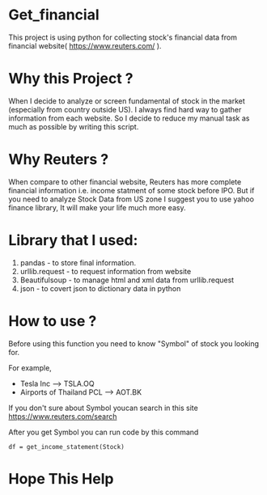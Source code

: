 # Get_financial
This project is using python for collecting stock's financial data from financial website( https://www.reuters.com/ ).

# Why this Project ?
When I decide to analyze or screen fundamental of stock in the market (especially from country outside US). I always find hard way to gather information from each website.
So I decide to reduce my manual task as much as possible by writing this script.

# Why Reuters ?
When compare to other financial website, Reuters has more complete financial information i.e. income statment of some stock before IPO.
But if you need to analyze Stock Data from US zone I suggest you to use yahoo finance library, It will make your life much more easy.

# Library that I used:
1. pandas - to store final information. 
2. urllib.request - to request information from website 
3. Beautifulsoup - to manage html and xml data from urllib.request
4. json - to covert json to dictionary data in python

# How to use ?
Before using this function you need to know "Symbol" of stock you looking for.

For example, 
- Tesla Inc --> TSLA.OQ
- Airports of Thailand PCL --> AOT.BK

If you don't sure about Symbol youcan search in this site https://www.reuters.com/search

After you get Symbol you can run code by this command

```
df = get_income_statement(Stock)
```

# Hope This Help
